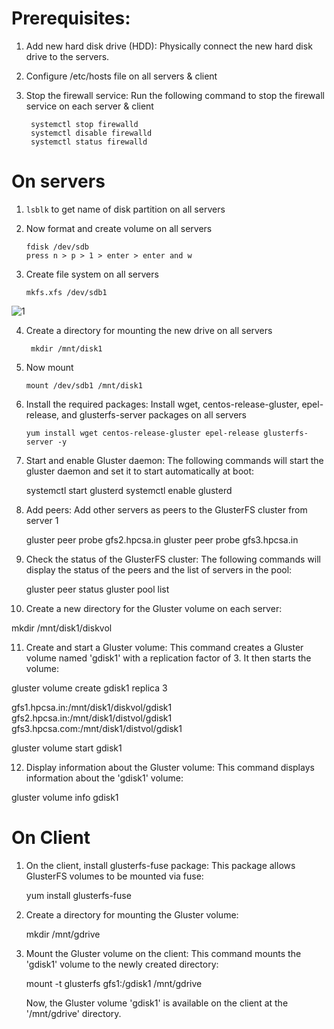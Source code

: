 # Prerequisites: 

1. Add new hard disk drive (HDD): Physically connect the new hard disk drive to the servers. 

2. Configure /etc/hosts file on all servers & client

3. Stop the firewall service: Run the following command to stop the firewall service on each server & client

        systemctl stop firewalld
        systemctl disable firewalld 
        systemctl status firewalld


# On servers

1. `lsblk` to get name of disk partition on all servers
   
2. Now format and create volume on all servers
   
       fdisk /dev/sdb
       press n > p > 1 > enter > enter and w

3. Create file system on all servers
   
       mkfs.xfs /dev/sdb1
   
![1](https://github.com/shubnimkar/Storage-Backup-Management/assets/46809421/19cbc2c0-1b20-47c5-b15a-0e2ae0f16e96)

4. Create a directory for mounting the new drive on all servers

        mkdir /mnt/disk1

4. Now mount 

       mount /dev/sdb1 /mnt/disk1
  
   
6. Install the required packages: Install wget, centos-release-gluster, epel-release, and glusterfs-server packages on all servers
   
       yum install wget centos-release-gluster epel-release glusterfs-server -y
   

7. Start and enable Gluster daemon: The following commands will start the gluster daemon and set it to start automatically at boot:
   
   systemctl start glusterd
   systemctl enable glusterd
   
   
8. Add peers: Add other servers as peers to the GlusterFS cluster from server 1
   
   gluster peer probe gfs2.hpcsa.in
   gluster peer probe gfs3.hpcsa.in
   
   
9. Check the status of the GlusterFS cluster: The following commands will display the status of the peers and the list of servers in the pool:
   
   gluster peer status
   gluster pool list
   
   
10. Create a new directory for the Gluster volume on each server: 
   
   mkdir /mnt/disk1/diskvol
   
   
11. Create and start a Gluster volume: This command creates a Gluster volume named 'gdisk1' with a replication factor of 3. It then starts the volume:
   
   gluster volume create gdisk1 replica 3 
   
   gfs1.hpcsa.in:/mnt/disk1/diskvol/gdisk1  gfs2.hpcsa.in:/mnt/disk1/distvol/gdisk1  gfs3.hpcsa.com:/mnt/disk1/distvol/gdisk1
   
   gluster volume start gdisk1
   
   
12. Display information about the Gluster volume: This command displays information about the 'gdisk1' volume:
   
   gluster volume info gdisk1
   

# On Client

1. On the client, install glusterfs-fuse package: This package allows GlusterFS volumes to be mounted via fuse:
   
   yum install glusterfs-fuse
   
   
2. Create a directory for mounting the Gluster volume:
   
   mkdir /mnt/gdrive
   
   
3. Mount the Gluster volume on the client: This command mounts the 'gdisk1' volume to the newly created directory:
   
   mount -t glusterfs gfs1:/gdisk1 /mnt/gdrive
   
   Now, the Gluster volume 'gdisk1' is available on the client at the '/mnt/gdrive' directory.
